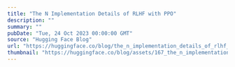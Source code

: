 ```yaml
---
title: "The N Implementation Details of RLHF with PPO"
description: ""
summary: ""
pubDate: "Tue, 24 Oct 2023 00:00:00 GMT"
source: "Hugging Face Blog"
url: "https://huggingface.co/blog/the_n_implementation_details_of_rlhf_with_ppo"
thumbnail: "https://huggingface.co/blog/assets/167_the_n_implementation_details_of_rlhf_with_ppo/thumbnail.png"
---
```


